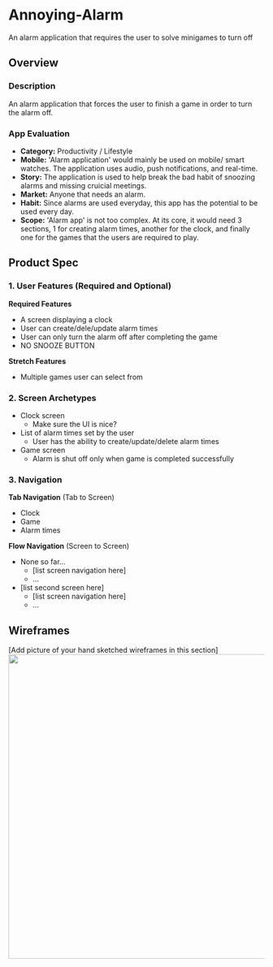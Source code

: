# Annoying-Alarm
An alarm application that requires the user to solve minigames to turn off

## Overview

### Description
An alarm application that forces the user to finish a game in order to turn the alarm off.

### App Evaluation
- **Category:** Productivity / Lifestyle
- **Mobile:** 'Alarm application' would mainly be used on mobile/ smart watches. The application uses audio, push notifications, and real-time.
- **Story:** The application is used to help break the bad habit of snoozing alarms and missing cruicial meetings.
- **Market:** Anyone that needs an alarm.
- **Habit:** Since alarms are used everyday, this app has the potential to be used every day.
- **Scope:** 'Alarm app' is not too complex. At its core, it would need 3 sections, 1 for creating alarm times, another for the clock, and finally one for the games that the users are required to play.

## Product Spec

### 1. User Features (Required and Optional)

**Required Features**

* A screen displaying a clock
* User can create/dele/update alarm times
* User can only turn the alarm off after completing the game
* NO SNOOZE BUTTON

**Stretch Features**

* Multiple games user can select from

### 2. Screen Archetypes

- Clock screen
  - Make sure the UI is nice? 
- List of alarm times set by the user
  - User has the ability to create/update/delete alarm times
- Game screen
  - Alarm is shut off only when game is completed successfully

### 3. Navigation

**Tab Navigation** (Tab to Screen)

* Clock
* Game
* Alarm times

**Flow Navigation** (Screen to Screen)

- None so far...
  - [list screen navigation here]
  - ...
- [list second screen here]
  - [list screen navigation here]
  - ...

## Wireframes

[Add picture of your hand sketched wireframes in this section]
<img src="YOUR_WIREFRAME_IMAGE_URL" width=600>
